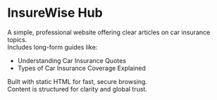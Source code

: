 
# InsureWise Hub

A simple, professional website offering clear articles on car insurance topics.  
Includes long-form guides like:

- Understanding Car Insurance Quotes  
- Types of Car Insurance Coverage Explained  

Built with static HTML for fast, secure browsing.  
Content is structured for clarity and global trust.

